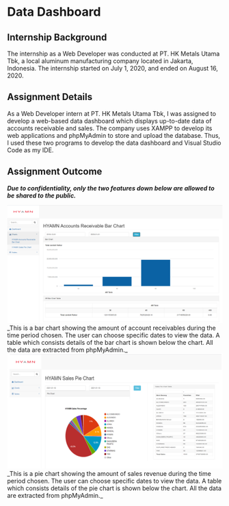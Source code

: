 # Data Dashboard

## Internship Background
The internship as a Web Developer was conducted at PT. HK Metals Utama Tbk, a local aluminum manufacturing company located in Jakarta, Indonesia. The internship started on July 1, 2020, and ended on August 16, 2020. 

## Assignment Details
As a Web Developer intern at PT. HK Metals Utama Tbk, I was assigned to develop a web-based data dashboard which displays up-to-date data of accounts receivable and sales. The company uses XAMPP to develop its web applications and phpMyAdmin to store and upload the database. Thus, I used these two programs to develop the data dashboard and Visual Studio Code as my IDE. 

## Assignment Outcome
**_Due to confidentiality, only the two features down below are allowed to be shared to the public._** 

<img src="images/Data dashboard ar bar chart.png?raw=true"/>
_This is a bar chart showing the amount of account receivables during the time period chosen. The user can choose specific dates to view the data. A table which consists details of the bar chart is shown below the chart. All the data are extracted from phpMyAdmin._

<img src="images/Data dashboard sales pie chart.png?raw=true"/>
_This is a pie chart showing the amount of sales revenue during the time period chosen. The user can choose specific dates to view the data. A table which consists details of the pie chart is shown below the chart. All the data are extracted from phpMyAdmin._

